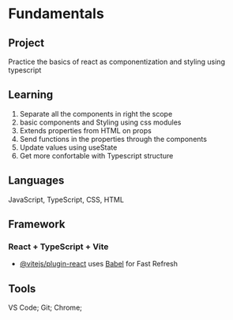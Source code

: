 # Fundamentals

## Project

  Practice the basics of react as componentization and styling using typescript

## Learning

  1. Separate all the components in right the scope
  2. basic components and Styling using css modules
  3. Extends properties from HTML on props
  4. Send functions in the properties through the components
  5. Update values using useState
  6. Get more confortable with Typescript structure

## Languages

  JavaScript, TypeScript, CSS, HTML

## Framework

### React + TypeScript + Vite
- [@vitejs/plugin-react](https://github.com/vitejs/vite-plugin-react/blob/main/packages/plugin-react/README.md) uses [Babel](https://babeljs.io/) for Fast Refresh

## Tools

  VS Code;
  Git;
  Chrome;